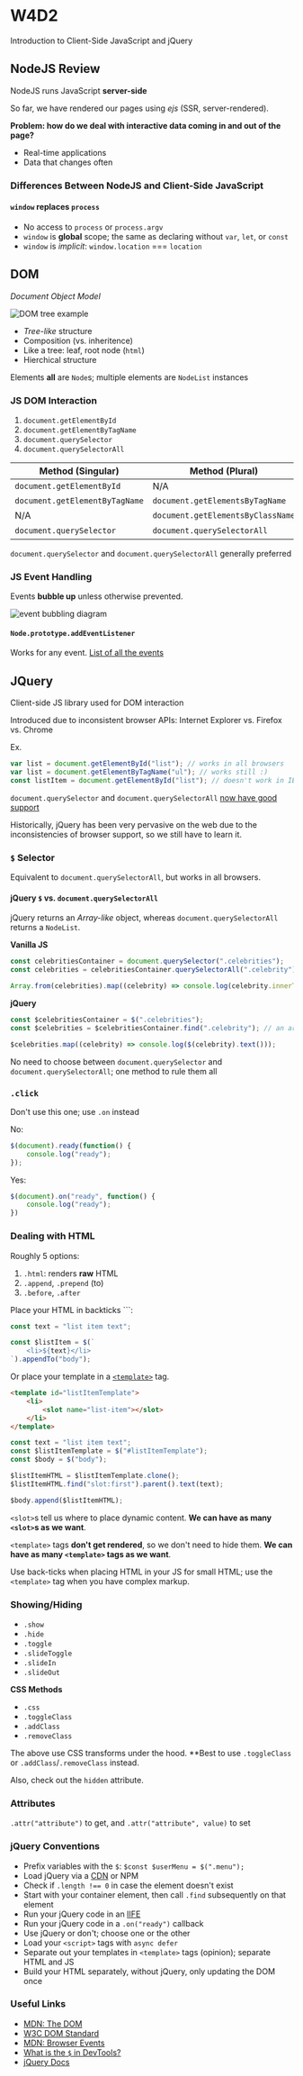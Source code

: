 # W4D2
Introduction to Client-Side JavaScript and jQuery

## NodeJS Review
NodeJS runs JavaScript **server-side**

So far, we have rendered our pages using *ejs* (SSR, server-rendered).

**Problem: how do we deal with interactive data coming in and out of the page?**

* Real-time applications
* Data that changes often

### Differences Between NodeJS and Client-Side JavaScript

#### `window` replaces `process`
* No access to `process` or `process.argv`
* `window` is **global** scope; the same as declaring without `var`, `let`, or `const`
* `window` is *implicit*: `window.location` === `location`

## DOM
*Document Object Model*

![DOM tree example](https://andydlindsay-portfolio.s3.amazonaws.com/dom-example.png)

* *Tree-like* structure
* Composition (vs. inheritence)
* Like a tree: leaf, root node (`html`)
* Hierchical structure

Elements **all** are `Node`s; multiple elements are `NodeList` instances

### JS DOM Interaction

1. `document.getElementById`
2. `document.getElementByTagName`
3. `document.querySelector`
4. `document.querySelectorAll`

| Method (Singular) | Method (Plural) | Support |
| --- | --- | :---: |
| `document.getElementById` | N/A | ✅|
| `document.getElementByTagName`| `document.getElementsByTagName` | ✅|
| N/A | `document.getElementsByClassName` | ✅|
| `document.querySelector`| `document.querySelectorAll` | 𐄂|

`document.querySelector` and `document.querySelectorAll` generally preferred

### JS Event Handling

Events **bubble up** unless otherwise prevented.

![event bubbling diagram](https://dab1nmslvvntp.cloudfront.net/wp-content/uploads/2017/05/1495534508eventflow.svg)

#### `Node.prototype.addEventListener`

Works for any event.  [List of all the events](https://developer.mozilla.org/en-US/docs/Web/Events)

## JQuery
Client-side JS library used for DOM interaction

Introduced due to inconsistent browser APIs: Internet Explorer vs. Firefox vs. Chrome

Ex.

```javascript
var list = document.getElementById("list"); // works in all browsers
var list = document.getElementByTagName("ul"); // works still :)
const listItem = document.getElementById("list"); // doesn't work in IE, old Chrome, old FF
```
`document.querySelector` and `document.querySelectorAll` [now have good support](https://caniuse.com/#search=query)

Historically, jQuery has been very pervasive on the web due to the inconsistencies of browser support, so we still have to learn it.

### `$` Selector

Equivalent to `document.querySelectorAll`, but works in all browsers.

#### jQuery `$` vs. `document.querySelectorAll`

jQuery returns an *Array-like* object, whereas `document.querySelectorAll` returns a `NodeList`.

**Vanilla JS**
```javascript
const celebritiesContainer = document.querySelector(".celebrities");
const celebrities = celebritiesContainer.querySelectorAll(".celebrity"); // a NodeList (not an Array!)

Array.from(celebrities).map((celebrity) => console.log(celebrity.innerText));
```

**jQuery**
```javascript
const $celebritiesContainer = $(".celebrities");
const $celebrities = $celebritiesContainer.find(".celebrity"); // an array of Node(s)

$celebrities.map((celebrity) => console.log($(celebrity).text()));
```

No need to choose between `document.querySelector` and `document.querySelectorAll`; one method to rule them all

### `.click`

Don't use this one; use `.on` instead

No:

```javascript
$(document).ready(function() {
	console.log("ready");
});

```

Yes:

```javascript
$(document).on("ready", function() {
	console.log("ready");
})
```

### Dealing with HTML

Roughly 5 options:

1. `.html`: renders **raw** HTML
2. `.append`, `.prepend` (to)
3. `.before`, `.after`

Place your HTML in backticks ```:

```javascript
const text = "list item text";

const $listItem = $(`
	<li>${text}</li>
`).appendTo("body");
```

Or place your template in a [`<template>`](https://developer.mozilla.org/en-US/docs/Web/HTML/Element/template) tag.

```html
<template id="listItemTemplate">
	<li>
		<slot name="list-item"></slot>
	</li>
</template>
```

```javascript
const text = "list item text";
const $listItemTemplate = $("#listItemTemplate");
const $body = $("body");

$listItemHTML = $listItemTemplate.clone();
$listItemHTML.find("slot:first").parent().text(text);

$body.append($listItemHTML);
```

`<slot>`s tell us where to place dynamic content.  **We can have as many `<slot>`s as we want**.

`<template>` tags **don't get rendered**, so we don't need to hide them.  **We can have as many `<template>` tags as we want**.

Use back-ticks when placing HTML in your JS for small HTML; use the `<template>` tag when you have complex markup.

### Showing/Hiding

* `.show`
* `.hide`
* `.toggle`
* `.slideToggle`
* `.slideIn`
* `.slideOut`

**CSS Methods**

* `.css`
* `.toggleClass`
* `.addClass`
* `.removeClass`

The above use CSS transforms under the hood.  **Best to use `.toggleClass` or `.addClass`/`.removeClass` instead.

Also, check out the `hidden` attribute.

### Attributes

`.attr("attribute")` to get, and `.attr("attribute", value)` to set

### jQuery Conventions

* Prefix variables with the `$`: `$const $userMenu = $(".menu");`
* Load jQuery via a [CDN](https://developers.google.com/speed/libraries#jquery) or NPM
* Check if `.length !== 0` in case the element doesn't exist
* Start with your container element, then call `.find` subsequently on that element
* Run your jQuery code in an [IIFE](https://codeburst.io/javascript-what-the-heck-is-an-immediately-invoked-function-expression-a0ed32b66c18)
* Run your jQuery code in a `.on("ready")` callback
* Use jQuery or don't; choose one or the other
* Load your `<script>` tags with `async defer`
* Separate out your templates in `<template>` tags (opinion); separate HTML and JS
* Build your HTML separately, without jQuery, only updating the DOM once

### Useful Links
* [MDN: The DOM](https://developer.mozilla.org/en-US/docs/Web/API/Document_Object_Model/Introduction)
* [W3C DOM Standard](https://www.w3.org/DOM/)
* [MDN: Browser Events](https://developer.mozilla.org/en-US/docs/Web/Events)
* [What is the `$` in DevTools?](https://thewebivore.com/exactly-wth-is-up-with-in-devtools/)
* [jQuery Docs](https://jquery.com/)